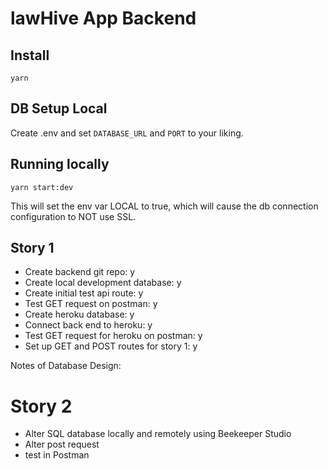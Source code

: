 # lawHive App Backend 

## Install

`yarn`

## DB Setup Local

Create .env and set `DATABASE_URL` and `PORT` to your liking.

## Running locally

`yarn start:dev`

This will set the env var LOCAL to true, which will cause the db connection configuration to NOT use SSL.

## Story 1 

- Create backend git repo: y
- Create local development database: y
- Create initial test api route: y 
- Test GET request on postman: y 
- Create heroku database: y
- Connect back end to heroku: y  
- Test GET request for heroku on postman: y 
- Set up GET and POST routes for story 1: y 

Notes of Database Design: 


# Story 2 

- Alter SQL database locally and remotely using Beekeeper Studio
- Alter post request
- test in Postman
